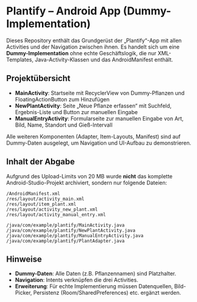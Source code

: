 # Plantify – Android App (Dummy-Implementation)

Dieses Repository enthält das Grundgerüst der „Plantify“-App mit allen Activities und der Navigation zwischen ihnen. Es handelt sich um eine **Dummy-Implementation** ohne echte Geschäftslogik, die nur XML-Templates, Java-Activity-Klassen und das AndroidManifest enthält.

## Projektübersicht

- **MainActivity**: Startseite mit RecyclerView von Dummy-Pflanzen und FloatingActionButton zum Hinzufügen
- **NewPlantActivity**: Seite „Neue Pflanze erfassen“ mit Suchfeld, Ergebnis-Liste und Button zur manuellen Eingabe
- **ManualEntryActivity**: Formularseite zur manuellen Eingabe von Art, Bild, Name, Standort und Gieß-Intervall

Alle weiteren Komponenten (Adapter, Item-Layouts, Manifest) sind auf Dummy-Daten ausgelegt, um Navigation und UI-Aufbau zu demonstrieren.

## Inhalt der Abgabe

Aufgrund des Upload-Limits von 20 MB wurde **nicht** das komplette Android-Studio-Projekt archiviert, sondern nur folgende Dateien:

```
/AndroidManifest.xml
/res/layout/activity_main.xml
/res/layout/item_plant.xml
/res/layout/activity_new_plant.xml
/res/layout/activity_manual_entry.xml

/java/com/example/plantify/MainActivity.java
/java/com/example/plantify/NewPlantActivity.java
/java/com/example/plantify/ManualEntryActivity.java
/java/com/example/plantify/PlantAdapter.java
```

## Hinweise

- **Dummy-Daten**: Alle Daten (z.B. Pflanzennamen) sind Platzhalter.
- **Navigation**: Intents verknüpfen die drei Activities.
- **Erweiterung**: Für echte Implementierung müssen Datenquellen, Bild-Picker, Persistenz (Room/SharedPreferences) etc. ergänzt werden.
